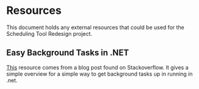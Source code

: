 # Resources

This document holds any external resources that could be used for the Scheduling Tool Redesign project.

## Easy Background Tasks in .NET

[This](https://stackoverflow.blog/2008/07/18/easy-background-tasks-in-aspnet/) resource comes from a blog post found on Stackoverflow. 
It gives a simple overview for a simple way to get background tasks up in running in .net. 
